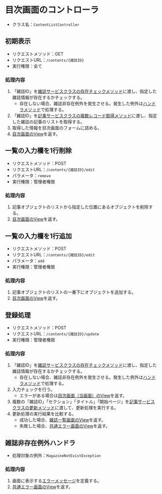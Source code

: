 # 目次画面のコントローラ
- クラス名：`ContentListController`

## 初期表示
- リクエストメソッド：GET
- リクエストURL：`/contents/{雑誌ID}`
- 実行権限：全て

### 処理内容
1. 「雑誌ID」を[雑誌サービスクラスの存在チェックメソッド]()に渡し、指定した雑誌情報が存在するかチェックする。
    - 存在しない場合、雑誌非存在例外を発生させる。発生した例外は[ハンドラメソッド](controller-contents.md#雑誌非存在例外ハンドラ)で処理する。
1. 「雑誌ID」を[記事サービスクラスの複数レコード取得メソッド]()に渡し、指定した雑誌の記事のリストを取得する。
1. 取得した情報を目次画面のフォームに詰める。
1. [目次画面のView](screen-contents.md#View名)を返す。

## 一覧の入力欄を1行削除
- リクエストメソッド：POST
- リクエストURL：`/contents/{雑誌ID}/edit`
- パラメータ：`remove`
- 実行権限：管理者権限

### 処理内容
1. 記事オブジェクトのリストから指定した位置にあるオブジェクトを削除する。
1. [目次画面のView](screen-contents.md#View名)を返す。

## 一覧の入力欄を1行追加
- リクエストメソッド：POST
- リクエストURL：`/contents/{雑誌ID}/edit`
- パラメータ：`add`
- 実行権限：管理者権限

### 処理内容
1. 記事オブジェクトのリストの一番下にオブジェクトを追加する。
1. [目次画面のView](screen-contents.md#View名)を返す。

## 登録処理
- リクエストメソッド：POST
- リクエストURL：`/contents/{雑誌ID}/update`
- 実行権限：管理者権限

### 処理内容
1. 「雑誌ID」を[雑誌サービスクラスの存在チェックメソッド]()に渡し、指定した雑誌情報が存在するかチェックする。
    - 存在しない場合、雑誌非存在例外を発生させる。発生した例外は[ハンドラメソッド](controller-contents.md#雑誌非存在例外ハンドラ)で処理する。
1. 入力チェックを行う。
    - エラーがある場合は[目次画面（当画面）のView](screen-contents.md#View名)を返す。
1. 複数の「雑誌ID」「セクション」「タイトル」「開始ページ」を[記事サービスクラスの更新メソッド]()に渡して、更新処理を実行する。
1. 更新処理の実行結果を比較する。
    - 成功した場合、[雑誌一覧画面のView](screen-magazinelist.md#View名)を返す。
    - 失敗した場合、[共通エラー画面のView]()を返す。

## 雑誌非存在例外ハンドラ
- 処理対象の例外：`MagazineNotExistException`

### 処理内容
1. 画面に表示する[エラーメッセージ]()を定義する。
1. [共通エラー画面のView]()を返す。

